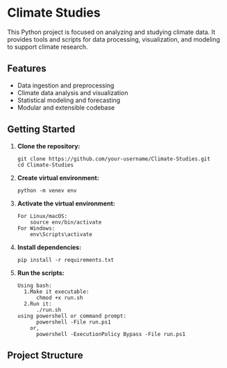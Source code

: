 # Climate Studies

This Python project is focused on analyzing and studying climate data. It provides tools and scripts for data processing, visualization, and modeling to support climate research.

## Features

- Data ingestion and preprocessing
- Climate data analysis and visualization
- Statistical modeling and forecasting
- Modular and extensible codebase

## Getting Started

1. **Clone the repository:**
    ```
    git clone https://github.com/your-username/Climate-Studies.git
    cd Climate-Studies
    ```
    
2. **Create virtual environment:**
    ```
    python -m venev env
    ```
    
3. **Activate the virtual environment:**
    ```
    For Linux/macOS:
        source env/bin/activate
    For Windows:
        env\Scripts\activate 
    ```

4. **Install dependencies:**
    ```
    pip install -r requirements.txt
    ```

5. **Run the scripts:**
    ```
    Using bash:
      1.Make it executable:
          chmod +x run.sh
      2.Run it:
          ./run.sh
    using powershell or command prompt:
          powershell -File run.ps1
        or,
          powershell -ExecutionPolicy Bypass -File run.ps1
    ```

## Project Structure
